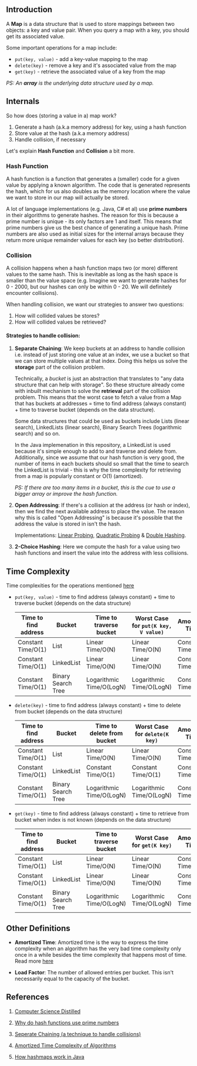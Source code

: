 ## Introduction
A **Map** is a data structure that is used to store mappings between two objects: a key and value pair. When you query a map with a key, you should get its associated value.

Some important operations for a map include:
* `put(key, value)` - add a key-value mapping to the map
* `delete(key)` - remove a key and it's associated value from the map
* `get(key)` - retrieve the associated value of a key from the map 

*PS: An **array** is the underlying data structure used by a map.*

## Internals
So how does (storing a value in a) map work?
1. Generate a hash (a.k.a memory address) for key, using a hash function
2. Store value at the hash (a.k.a memory address)
3. Handle collision, if necessary

Let's explain **Hash Function** and **Collision** a bit more.

### Hash Function
A hash function is a function that generates a (smaller) code for a given value by applying a known algorithm. The code that is generated represents the hash, which for us also doubles as the memory location where the value we want to store in our map will actually be stored. 

A lot of language implementations (e.g. Java, C# et al) use **prime numbers** in their algorithms to generate hashes. The reason for this is because a prime number is unique - its only factors are 1 and itself. This means that prime numbers give us the best chance of generating a unique hash. Prime numbers are also used as initial sizes for the internal arrays because they return more unique remainder values for each key (so better distribution).

### Collision
A collision happens when a hash function maps two (or more) different values to the same hash. This is inevitable as long as the hash space is smaller than the value space (e.g. Imagine we want to generate hashes for 0 - 2000, but our hashes can only be within 0 - 20. We will definitely encounter collisions). 

When handling collision, we want our strategies to answer two questions:
1. How will collided values be stores?
2. How will collided values be retrieved?

#### Strategies to handle collision:
1. **Separate Chaining**: We keep buckets at an address to handle collision i.e. instead of just storing one value at an index, we use a bucket so that we can store multiple values at that index. Doing this helps us solve the **storage** part of the collision problem. 

   Technically, a *bucket* is just an abstraction that translates to "any data structure that can help with storage". So these structure already come with inbuilt     mechanism to solve the **retrieval** part of the collision problem. This means that the worst case to fetch a value from a Map that has buckets at addresses =        time to find address (always constant) + time to traverse bucket (depends on the data structure).
   
   Some data structures that could be used as buckets include Lists (linear search), LinkedLists (linear search), Binary Search Trees (logarithmic search) and so on.
   
   In the Java implemenation in this repository, a LinkedList is used because it's simple enough to add to and traverse and delete from. Additionally, since we assume that our hash function is very good, the number of items in each buckets should so small that the time to search the LinkedList is trivial - this is why the time complexity for retrieving from a map is popularly constant or O(1) (amortized). 
   
   *PS: If there are too many items in a bucket, this is the cue to use a bigger array or improve the hash function.*

2. **Open Addressing**: If there's a collision at the address (or hash or index), then we find the next available address to
place the value. The reason why this is called "Open Addressing" is because it's possible that the address the value is
stored in isn't the hash.

   Implementations: [Linear Probing](https://en.wikipedia.org/wiki/Linear_probing), [Quadratic Probing](https://en.wikipedia.org/wiki/Quadratic_probing) & [Double Hashing](https://en.wikipedia.org/wiki/Double_hashing).

3. **2-Choice Hashing**: Here we compute the hash for a value using two hash functions and insert the value into the address
with less collisions.

## Time Complexity
Time complexities for the operations mentioned [here](https://github.com/oyekanmiayo/data-structures-all-langs/tree/add-map-impl/map#introduction)

* `put(key, value)` - time to find address (always constant) + time to traverse bucket (depends on the data structure)

   | Time to find address | Bucket             | Time to traverse bucket  | Worst Case for `put(K key, V value)` | Amortized Time     |
   |----------------------|--------------------|--------------------------|--------------------------------------|--------------------|
   | Constant Time/O(1)   | List               | Linear Time/O(N)         | Linear Time/O(N)                     | Constant Time/O(1) |
   | Constant Time/O(1)   | LinkedList         | Linear Time/O(N)         | Linear Time/O(N)                     | Constant Time/O(1) |
   | Constant Time/O(1)   | Binary Search Tree | Logarithmic Time/O(LogN) | Logarithmic Time/O(LogN)             | Constant Time/O(1) |

* `delete(key)` - time to find address (always constant) + time to delete from bucket (depends on the data structure)

   | Time to find address | Bucket             | Time to delete from bucket | Worst Case for `delete(K key)` | Amortized Time     |
   |----------------------|--------------------|----------------------------|--------------------------------|--------------------|
   | Constant Time/O(1)   | List               | Linear Time/O(N)           | Linear Time/O(N)               | Constant Time/O(1) |
   | Constant Time/O(1)   | LinkedList         | Constant Time/O(1)         | Constant Time/O(1)             | Constant Time/O(1) |
   | Constant Time/O(1)   | Binary Search Tree | Logarithmic Time/O(LogN)   | Logarithmic Time/O(LogN)       | Constant Time/O(1) |
   
* `get(key)` - time to find address (always constant) + time to retrieve from bucket when index is not known (depends on the data structure)

   | Time to find address | Bucket             | Time to traverse bucket  | Worst Case for `get(K key)` | Amortized Time     |
   |----------------------|--------------------|--------------------------|-----------------------------|--------------------|
   | Constant Time/O(1)   | List               | Linear Time/O(N)         | Linear Time/O(N)            | Constant Time/O(1) |
   | Constant Time/O(1)   | LinkedList         | Linear Time/O(N)         | Linear Time/O(N)            | Constant Time/O(1) |
   | Constant Time/O(1)   | Binary Search Tree | Logarithmic Time/O(LogN) | Logarithmic Time/O(LogN)    | Constant Time/O(1) |


## Other Definitions
* **Amortized Time**: Amortized time is the way to express the time complexity when an algorithm has the very bad time complexity only once in a while besides the time complexity that happens most of time. Read more [here](https://medium.com/@satorusasozaki/amortized-time-in-the-time-complexity-of-an-algorithm-6dd9a5d38045)

* **Load Factor**: The number of allowed entries per bucket. This isn't necessarily equal to the capacity of the bucket.

## References
1. [Computer Science Distilled](https://www.amazon.co.uk/Computer-Science-Distilled-Computational-Problems/dp/0997316020/ref=sr_1_1?adgrpid=52658140545&dchild=1&gclid=Cj0KCQjw8fr7BRDSARIsAK0Qqr6bz1aEFd_X517mpcZBAGaDJaeg-WARxB6mwEMMtupTPnTGI0a-1SIaAmH5EALw_wcB&hvadid=259122221401&hvdev=c&hvlocint=9041110&hvlocphy=1010294&hvnetw=g&hvqmt=e&hvrand=6311385300851562426&hvtargid=kwd-297429021778&hydadcr=17613_1817768&keywords=computer+science+distilled&qid=1602170396&sr=8-1&tag=googhydr-21)

2. [Why do hash functions use prime numbers](https://computinglife.wordpress.com/2008/11/20/why-do-hash-functions-use-prime-numbers/)

3. [Seperate Chaining (a technique to handle collisions)](https://en.wikipedia.org/wiki/Hash_table#Separate_chaining)

4. [Amortized Time Complexity of Algorithms](https://medium.com/@satorusasozaki/amortized-time-in-the-time-complexity-of-an-algorithm-6dd9a5d38045)

5. [How hashmaps work in Java](https://howtodoinjava.com/java/collections/hashmap/how-hashmap-works-in-java/)
